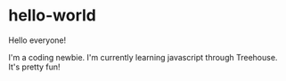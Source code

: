 hello-world
===========

Hello everyone!

I'm a coding newbie. I'm currently learning javascript through Treehouse. 
It's pretty fun!
